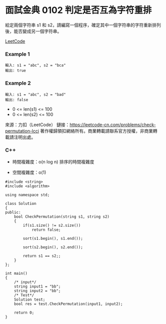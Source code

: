 # 面試金典 0102 判定是否互為字符重排

給定兩個字符串 s1 和 s2，請編寫一個程序，確定其中一個字符串的字符重新排列後，能否變成另一個字符串。

[LeetCode](https://leetcode-cn.com/problems/check-permutation-lcci/)

### Example 1
```
輸入: s1 = "abc", s2 = "bca"
輸出: true 
```

### Example 2
```
輸入: s1 = "abc", s2 = "bad"
輸出: false
```

* 0 <= len(s1) <= 100
* 0 <= len(s2) <= 100

來源：力扣（LeetCode）
鏈接：https://leetcode-cn.com/problems/check-permutation-lcci
著作權歸領扣網絡所有。商業轉載請聯系官方授權，非商業轉載請注明出處。


### C++

* 時間複雜度：o(n log n) 排序的時間複雜度

* 空間複雜度：o(1) 

```
#include <string>
#include <algorithm>

using namespace std;

class Solution
{
public:
    bool CheckPermutation(string s1, string s2)
    {
        if(s1.size() != s2.size())
            return false;
            
        sort(s1.begin(), s1.end());

        sort(s2.begin(), s2.end());

        return s1 == s2;;
    }
};

int main()
{
    /* input*/
    string input1 = "bb";
    string input2 = "bb";
    /* Test*/
    Solution test;
    bool res = test.CheckPermutation(input1, input2);

    return 0;
}
```
